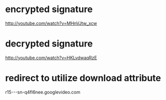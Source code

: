 
encrypted signature
===================
http://youtube.com/watch?v=MHnVJtw_xcw

decrypted signature
===================
http://youtube.com/watch?v=HKLvdwaqRzE

redirect to utilize download attribute
======================================
r15---sn-q4fl6nee.googlevideo.com
